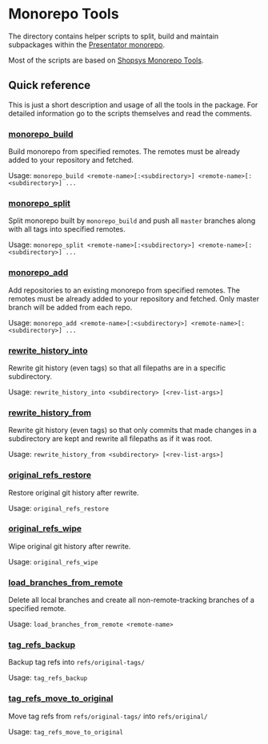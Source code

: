 Monorepo Tools
======================================================================

The directory contains helper scripts to split, build and maintain subpackages within the [Presentator monorepo](https://github.com/presentator/presentator).

Most of the scripts are based on [Shopsys Monorepo Tools](https://github.com/shopsys/monorepo-tools).


## Quick reference

This is just a short description and usage of all the tools in the package.
For detailed information go to the scripts themselves and read the comments.

### [monorepo_build](./monorepo_build)

Build monorepo from specified remotes. The remotes must be already added to your repository and fetched.

Usage: `monorepo_build <remote-name>[:<subdirectory>] <remote-name>[:<subdirectory>] ...`

### [monorepo_split](./monorepo_split)

Split monorepo built by `monorepo_build` and push all `master` branches along with all tags into specified remotes.

Usage: `monorepo_split <remote-name>[:<subdirectory>] <remote-name>[:<subdirectory>] ...`

### [monorepo_add](./monorepo_add)

Add repositories to an existing monorepo from specified remotes. The remotes must be already added to your repository and fetched. Only master branch will be added from each repo.

Usage: `monorepo_add <remote-name>[:<subdirectory>] <remote-name>[:<subdirectory>] ...`

### [rewrite_history_into](./rewrite_history_into)

Rewrite git history (even tags) so that all filepaths are in a specific subdirectory.

Usage: `rewrite_history_into <subdirectory> [<rev-list-args>]`

### [rewrite_history_from](./rewrite_history_from)

Rewrite git history (even tags) so that only commits that made changes in a subdirectory are kept and rewrite all filepaths as if it was root.

Usage: `rewrite_history_from <subdirectory> [<rev-list-args>]`

### [original_refs_restore](./original_refs_restore)

Restore original git history after rewrite.

Usage: `original_refs_restore`

### [original_refs_wipe](./original_refs_wipe)

Wipe original git history after rewrite.

Usage: `original_refs_wipe`

### [load_branches_from_remote](./load_branches_from_remote)

Delete all local branches and create all non-remote-tracking branches of a specified remote.

Usage: `load_branches_from_remote <remote-name>`

### [tag_refs_backup](./tag_refs_backup)

Backup tag refs into `refs/original-tags/`

Usage: `tag_refs_backup`

### [tag_refs_move_to_original](./tag_refs_move_to_original)

Move tag refs from `refs/original-tags/` into `refs/original/`

Usage: `tag_refs_move_to_original`
